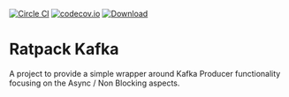 [![Circle CI](https://circleci.com/gh/SmartThingsOSS/ratpack-kafka.svg?style=svg)](https://circleci.com/gh/SmartThingsOSS/ratpack-kafka) [![codecov.io](https://codecov.io/github/SmartThingsOSS/ratpack-kafka/coverage.svg?branch=master)](https://codecov.io/github/SmartThingsOSS/ratpack-kafka?branch=master) [ ![Download](https://api.bintray.com/packages/smartthingsoss/maven/smartthings.ratpack-kafka/images/download.svg) ](https://bintray.com/smartthingsoss/maven/smartthings.ratpack-kafka/_latestVersion)
# Ratpack Kafka

A project to provide a simple wrapper around Kafka Producer functionality focusing on the Async / Non Blocking aspects.

